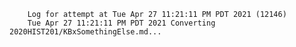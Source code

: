         Log for attempt at Tue Apr 27 11:21:11 PM PDT 2021 (12146)
        Tue Apr 27 11:21:11 PM PDT 2021 Converting 2020HIST201/KBxSomethingElse.md...
